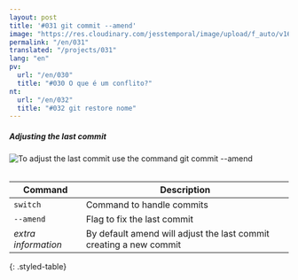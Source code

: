 ```yaml
---
layout: post
title: '#031 git commit --amend'
image: "https://res.cloudinary.com/jesstemporal/image/upload/f_auto/v1642878599/gitfichas/en/031/thumbnail_zujdhx.jpg"
permalink: "/en/031"
translated: "/projects/031"
lang: "en"
pv:
  url: "/en/030"
  title: "#030 O que é um conflito?"
nt:
  url: "/en/032"
  title: "#032 git restore nome"
---
```

##### Adjusting the last commit

<img alt="To adjust the last commit use the command git commit --amend" src="https://res.cloudinary.com/jesstemporal/image/upload/v1642878600/gitfichas/en/031/full_iobvdi.jpg"><br><br>

| Command | Description |
|---------|-------------|
| `switch` | Command to handle commits |
| `--amend` | Flag to fix the last commit |
| _extra information_ | By default amend will adjust the last commit creating a new commit |
{: .styled-table}
